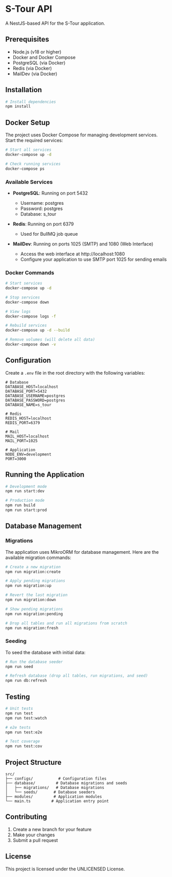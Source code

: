 # S-Tour API

A NestJS-based API for the S-Tour application.

## Prerequisites

- Node.js (v18 or higher)
- Docker and Docker Compose
- PostgreSQL (via Docker)
- Redis (via Docker)
- MailDev (via Docker)

## Installation

```bash
# Install dependencies
npm install
```

## Docker Setup

The project uses Docker Compose for managing development services. Start the required services:

```bash
# Start all services
docker-compose up -d

# Check running services
docker-compose ps
```

### Available Services

- **PostgreSQL**: Running on port 5432
  - Username: postgres
  - Password: postgres
  - Database: s_tour

- **Redis**: Running on port 6379
  - Used for BullMQ job queue

- **MailDev**: Running on ports 1025 (SMTP) and 1080 (Web Interface)
  - Access the web interface at http://localhost:1080
  - Configure your application to use SMTP port 1025 for sending emails

### Docker Commands

```bash
# Start services
docker-compose up -d

# Stop services
docker-compose down

# View logs
docker-compose logs -f

# Rebuild services
docker-compose up -d --build

# Remove volumes (will delete all data)
docker-compose down -v
```

## Configuration

Create a `.env` file in the root directory with the following variables:

```env
# Database
DATABASE_HOST=localhost
DATABASE_PORT=5432
DATABASE_USERNAME=postgres
DATABASE_PASSWORD=postgres
DATABASE_NAME=s_tour

# Redis
REDIS_HOST=localhost
REDIS_PORT=6379

# Mail
MAIL_HOST=localhost
MAIL_PORT=1025

# Application
NODE_ENV=development
PORT=3000
```

## Running the Application

```bash
# Development mode
npm run start:dev

# Production mode
npm run build
npm run start:prod
```

## Database Management

### Migrations

The application uses MikroORM for database management. Here are the available migration commands:

```bash
# Create a new migration
npm run migration:create

# Apply pending migrations
npm run migration:up

# Revert the last migration
npm run migration:down

# Show pending migrations
npm run migration:pending

# Drop all tables and run all migrations from scratch
npm run migration:fresh
```

### Seeding

To seed the database with initial data:

```bash
# Run the database seeder
npm run seed

# Refresh database (drop all tables, run migrations, and seed)
npm run db:refresh
```

## Testing

```bash
# Unit tests
npm run test
npm run test:watch

# e2e tests
npm run test:e2e

# Test coverage
npm run test:cov
```

## Project Structure

```
src/
├── configs/           # Configuration files
├── database/         # Database migrations and seeds
│   ├── migrations/   # Database migrations
│   └── seeds/       # Database seeders
├── modules/         # Application modules
└── main.ts         # Application entry point
```

## Contributing

1. Create a new branch for your feature
2. Make your changes
3. Submit a pull request

## License

This project is licensed under the UNLICENSED License.
